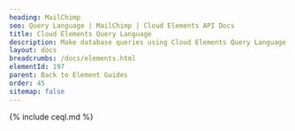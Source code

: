 ```yaml
---
heading: MailChimp
seo: Query Language | MailChimp | Cloud Elements API Docs
title: Cloud Elements Query Language
description: Make database queries using Cloud Elements Query Language.
layout: docs
breadcrumbs: /docs/elements.html
elementId: 197
parent: Back to Element Guides
order: 45
sitemap: false
---
```


{% include ceql.md %}
